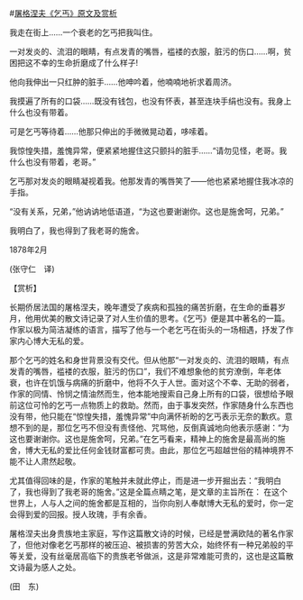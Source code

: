 #[屠格涅夫《乞丐》原文及赏析](https://www.vrrw.net/wx/12070.html)

我走在街上……一个衰老的乞丐把我叫住。

一对发炎的、流泪的眼睛，有点发青的嘴唇，褴褛的衣服，脏污的伤口……啊，贫困把这不幸的生命折磨成了什么样子!

他向我伸出一只红肿的脏手……他呻吟着，他喃喃地祈求着周济。

我摸遍了所有的口袋……既没有钱包，也没有怀表，甚至连块手绢也没有。我身上什么也没有带着。

可是乞丐等待着……他那只伸出的手微微晃动着，哆嗦着。

我惊惶失措，羞愧异常，便紧紧地握住这只颤抖的脏手……“请勿见怪，老哥。我什么也没有带着，老哥。”

乞丐那对发炎的眼睛凝视着我。他那发青的嘴唇笑了——他也紧紧地握住我冰凉的手指。

“没有关系，兄弟，”他讷讷地低语道，“为这也要谢谢你。这也是施舍呵，兄弟。”

我明白了，我也得到了我老哥的施舍。

1878年2月

(张守仁　译)



【赏析】

长期侨居法国的屠格涅夫，晚年遭受了疾病和孤独的痛苦折磨，在生命的垂暮岁月，他用优美的散文诗记录了对人生价值的思考。《乞丐》便是其中著名的一篇。作家以极为简洁凝练的语言，描写了他与一个老乞丐在街头的一场相遇，抒发了作家内心博大无私的爱。

那个乞丐的姓名和身世背景没有交代。但从他那“一对发炎的、流泪的眼睛，有点发青的嘴唇，褴褛的衣服，脏污的伤口”，我们不难想象他的贫穷潦倒，年老体衰，也许在饥饿与病痛的折磨中，他将不久于人世。面对这个不幸、无助的弱者，作家的同情、怜悯之情油然而生，他本能地搜索自己身上所有的口袋，很想给予眼前这位可怜的乞丐一点物质上的救助。然而，由于事发突然，作家随身什么东西也没有带，他只能在“惊惶失措，羞愧异常”中向满怀祈盼的乞丐表示无奈的歉疚。意想不到的是，那位乞丐不但没有责怪他、咒骂他，反倒真诚地向他表示感谢：“为这也要谢谢你。这也是施舍呵，兄弟。”在乞丐看来，精神上的施舍是最高尚的施舍，博大无私的爱比任何金钱财富都可贵。由此，那位乞丐超越世俗的精神境界不能不让人肃然起敬。

尤其值得回味的是，作家的笔触并未就此停止，而是进一步开掘出去：“我明白了，我也得到了我老哥的施舍。”这是全篇点睛之笔，是文章的主旨所在： 在这个世界上，人与人之间的施舍都是互相的，当你向别人奉献博大无私的爱时，你一定会得到爱的回报。授人玫瑰，手有余香。

屠格涅夫出身贵族地主家庭，写作这篇散文诗的时候，已经是誉满欧陆的著名作家了，但他对像老乞丐那样的被压迫、被损害的劳苦大众，始终怀有一种兄弟般的平等关爱，没有丝毫居高临下的贵族老爷做派，这是非常难能可贵的，这也是这篇散文诗最为感人之处。

(田　东)

